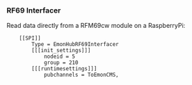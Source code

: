 ### RF69 Interfacer

Read data directly from a RFM69cw module on a RaspberryPi:

```text
    [[SPI]]
        Type = EmonHubRF69Interfacer
        [[[init_settings]]]
            nodeid = 5
            group = 210
        [[[runtimesettings]]]
            pubchannels = ToEmonCMS,
```
